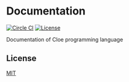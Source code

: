 # Documentation

[![Circle CI](https://img.shields.io/circleci/project/github/cloe-lang/doc.svg?style=flat-square)](https://circleci.com/gh/cloe-lang/doc)
[![License](https://img.shields.io/github/license/cloe-lang/doc.svg?style=flat-square)](LICENSE)

Documentation of Cloe programming language

## License

[MIT](LICENSE)
